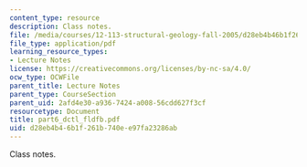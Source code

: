 ```yaml
---
content_type: resource
description: Class notes.
file: /media/courses/12-113-structural-geology-fall-2005/d28eb4b46b1f261b740ee97fa23286ab_part6_dctl_fldfb.pdf
file_type: application/pdf
learning_resource_types:
- Lecture Notes
license: https://creativecommons.org/licenses/by-nc-sa/4.0/
ocw_type: OCWFile
parent_title: Lecture Notes
parent_type: CourseSection
parent_uid: 2afd4e30-a936-7424-a008-56cdd627f3cf
resourcetype: Document
title: part6_dctl_fldfb.pdf
uid: d28eb4b4-6b1f-261b-740e-e97fa23286ab
---
```

Class notes.
